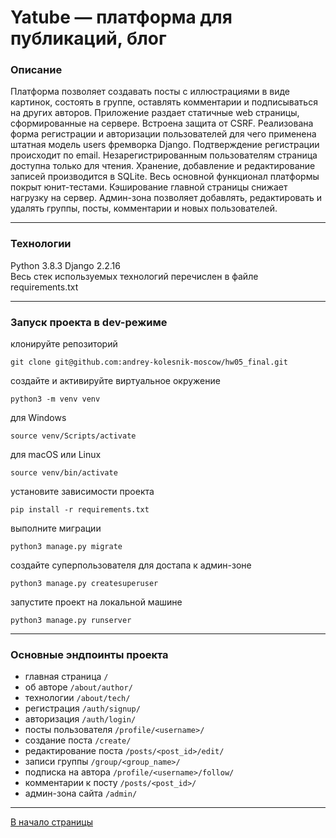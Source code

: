 <a id = "anchor"></a>
# Yatube — платформа для публикаций, блог

### Описание

Платформа позволяет создавать посты с иллюстрациями в виде картинок, состоять в группе, оставлять комментарии и подписываться на других авторов. Приложение раздает статичные web страницы, сформированные на сервере. Встроена защита от CSRF. Реализована форма регистрации и авторизации пользователей для чего применена штатная модель users фремворка Django. Подтверждение регистрации происходит по email. Незарегистрированным пользователям страница доступна только для чтения.
Хранение, добавление и редактирование записей производится в SQLite. Весь основной функционал платформы покрыт юнит-тестами. Кэширование главной страницы снижает нагрузку на сервер.
Админ-зона позволяет добавлять, редактировать и удалять группы, посты, комментарии и новых пользователей.
***
### Технологии
Python 3.8.3 Django 2.2.16  
Весь стек используемых технологий перечислен в файле requirements.txt
***
### Запуск проекта в dev-режиме
клонируйте репозиторий 
```
git clone git@github.com:andrey-kolesnik-moscow/hw05_final.git
```
создайте и активируйте виртуальное окружение
```
python3 -m venv venv
```
для Windows
```
source venv/Scripts/activate
```
для macOS или Linux
```
source venv/bin/activate
```
установите зависимости проекта
```
pip install -r requirements.txt
```
выполните миграции
```
python3 manage.py migrate
```
создайте суперпользователя для достапа к админ-зоне
```
python3 manage.py createsuperuser
```
запустите проект на локальной машине 
```
python3 manage.py runserver 
```
***
### Основные эндпоинты проекта
* главная страница ` / `  
* об авторе ` /about/author/ `  
* технологии ` /about/tech/ `
* регистрация ` /auth/signup/ `  
* авторизация ` /auth/login/ `    
* посты пользователя ` /profile/<username>/ `
* создание поста ` /create/ `  
* редактирование поста ` /posts/<post_id>/edit/ `  
* записи группы ` /group/<group_name>/ `
* подписка на автора ` /profile/<username>/follow/ `
* комментарии к посту ` /posts/<post_id>/ `
* админ-зона сайта ` /admin/ `
***
[В начало страницы](#anchor)
